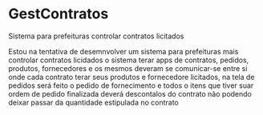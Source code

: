 # GestContratos
Sistema para prefeituras controlar contratos licitados

Estou na tentativa de desemnvolver um sistema para prefeituras mais controlar contratos licidados
o sistema terar apps de contratos, pedidos, produtos, fornecedores e os mesmos deveram se comunicar-se entre si 
onde cada contrato terar seus produtos e fornecedore licitados, na tela de pedidos será feito o pedido de fornecimento
e todos o itens que tiver suar ordem de pedido finalizada deverá descontalos do contrato não podendo deixar passar da 
quantidade estipulada no contrato
